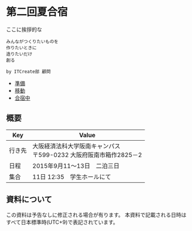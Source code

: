 # 第二回夏合宿

ここに挨拶的な

```
みんながつくりたいものを
作りたいときに
造りたいだけ
創る

by ITCreate部 顧問
```

- [準備](guidebook/setup.html)
- [移動](guidebook/move.html)
- [合宿中](guidebook/camp.html)


## 概要

Key|Value
---|---
行き先|大阪経済法科大学阪南キャンパス<br>〒599-0232 大阪府阪南市箱作2825－2
日程|2015年9月11～13日　二泊三日
集合|11日 12:35　学生ホールにて


## 資料について

この資料は予告なしに修正される場合が有ります。
本資料で記載される日時はすべて日本標準時(UTC+9)で表記されています。
